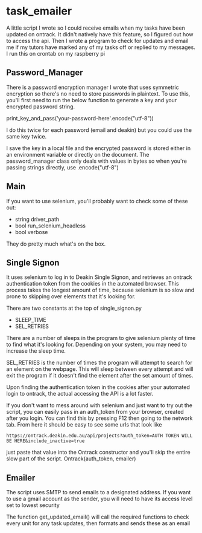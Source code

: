 # task_emailer

A little script I wrote so I could receive emails when my tasks have been updated on ontrack. It didn't natively have this feature, so I figured out how to access the api. 
Then I wrote a program to check for updates and email me if my tutors have marked any of my tasks off or replied to my messages.
I run this on crontab on my raspberry pi

## Password_Manager

There is a password encryption manager I wrote that uses symmetric encryption so there's no need to store passwords in plaintext.
To use this, you'll first need to run the below function to generate a key and your encrypted password string.

print_key_and_pass('your-password-here'.encode("utf-8"))

I do this twice for each password (email and deakin) but you could use the same key twice.

I save the key in a local file and the encrypted password is stored either in an environment variable or directly on the document.
The password_manager class only deals with values in bytes so when you're passing strings directly, use .encode("utf-8")

## Main

If you want to use selenium, you'll probably want to check some of these out:

* string driver_path
* bool run_selenium_headless
* bool verbose

They do pretty much what's on the box.

## Single Signon

It uses selenium to log in to Deakin Single Signon, and retrieves an ontrack authentication token from the cookies in the automated browser.
This process takes the longest amount of time, because selenium is so slow and prone to skipping over elements that it's looking for.

There are two constants at the top of single_signon.py

* SLEEP_TIME
* SEL_RETRIES

There are a number of sleeps in the program to give selenium plenty of time to find what it's looking for.
Depending on your system, you may need to increase the sleep time.

SEL_RETRIES is the number of times the program will attempt to search for an element on the webpage. 
This will sleep between every attempt and will exit the program if it doesn't find the element after the set amount of times.

Upon finding the authentication token in the cookies after your automated login to ontrack, the actual accessing the API is a lot faster.

If you don't want to mess around with selenium and just want to try out the script, you can easily pass in an auth_token from your browser, created after you login.
You can find this by pressing F12 then going to the network tab. From here it should be easy to see some urls that look like

	https://ontrack.deakin.edu.au/api/projects?auth_token=AUTH TOKEN WILL BE HERE&include_inactive=true

just paste that value into the Ontrack constructor and you'll skip the entire slow part of the script.
Ontrack(auth_token, emailer)

## Emailer

The script uses SMTP to send emails to a designated address.
If you want to use a gmail account as the sender, you will need to have its access level set to lowest security

The function get_updated_email() will call the required functions to check every unit for any task updates, then formats and sends these as an email



